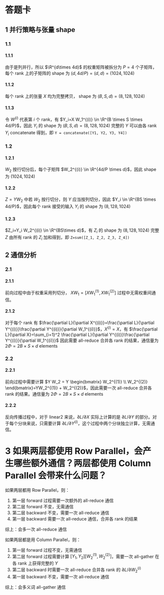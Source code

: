 # 答题卡

## 1 并行策略与张量 shape

### 1.1

#### 1.1.1
由于是列并行，所以 $\R^{d\times 4d}$ 的权重矩阵被拆分为 $P=4$ 个子矩阵，每个 rank 上的子矩阵的 shape 为 $(d, 4d/P)=(d,d)=(1024,1024)$

#### 1.1.2
每个 rank 上的张量 $X$ 均为完整拷贝， shape 为 $(B,S,d)=(8,128,1024)$

#### 1.1.3
令 $W^{(i)}$ 代表第 $i$ 个 rank，有 $Y_i=X W_1^{(i)} \in \R^{B \times S \times 4d/P}$，因此 $Y_i$ 的 shape 为 $(B, S, d)=(8, 128, 1024)$
完整的 $Y$ 可以由各 rank $Y_i$ concatenate 得到，即 `Y = concatenate([Y1, Y2, Y3, Y4])`


### 1.2


#### 1.2.1
$W_2$ 按行切分后，每个子矩阵 $W_2^{(i)} \in \R^{4d/P \times d}$，因此 shape 为 $(1024, 1024)$

#### 1.2.2
$Z=YW_2$ 中若 $W_2$ 按行切分，则 $Y$ 应当按列切分，因此 $Y_i \in \R^{BS \times 4d/P}$，因此每个 rank 接受的输入 $Y_i$ 的 shape 为 $(8, 128, 1024)$

#### 1.2.3
$Z_i=Y_i W_2^{(i)} \in \R^{BS\times d}$，有 $Z_i$ 的 shape 为 $(8, 128, 1024)$
完整 $Z$ 由所有 rank 的 $Z_i$ 加和得到，即 `Z=sum([Z_1, Z_2, Z_3, Z_4])`

## 2 通信分析

### 2.1

#### 2.1.1
前向过程中由于权重采用列切分， $XW_1 = [X W_1^{(1)}, XW_1^{(2)}]$ 过程中无需权重间通信。

#### 2.1.2
对于每个 rank 有 $\frac{\partial L}{\partial X^{(i)}}=\frac{\partial L}{\partial Y^{(i)}}\frac{\partial Y^{(i)}}{\partial W_1^{(i)}}$，$X^{(i)}=X$，有 $\frac{\partial L}{\partial X}=\sum_{i=1}^2 \frac{\partial L}{\partial Y^{(i)}}\frac{\partial Y^{(i)}}{\partial W_1^{(i)}}$ 因此需要 all-reduce 合并各 rank 的结果，通信量为 $2\Phi=2 B\times S \times d$ elements

### 2.2

#### 2.2.1
前向过程中需要计算 $Y W_2 = Y \begin{bmatrix} W_2^{(1)} \\ W_2^{(2)} \end{bmatrix}=YW_2^{(1)} + W_2^{(2)}$，因此需要一次 all-reduce 合并各 rank 的结果。通信量为 $2\Phi=2 B\times S \times d$ elements

#### 2.2.2
反向传播过程中，对于 linear2 来说，$\partial L / \partial X$ 实际上计算的是 $\partial L / \partial Y$ 的部分。对于每个分块来说，只需要计算 $\partial L / \partial Y^{(i)}$，这个过程中两个分块独立计算，无需通信。

# 3 如果两层都使用 Row Parallel，会产生哪些额外通信？两层都使用 Column Parallel 会带来什么问题？
如果两层都用 Row Parallel，则：
1. 第一层 forward 过程需要一次额外的 all-reduce 通信
2. 第二层 forward 不变，无需通信
3. 第二层 backward 不变，需要一次 all-reduce 通信
4. 第一层 backward 需要一次 all-reduce 通信，合并各 rank 的结果

综上：会多一次 all-reduce 通信


如果两层都是用 Column Parallel，则：
1. 第一层 forward 过程不变，无需通信
2. 第二层 forward 过程需要计算 $[Y_1,Y_2][W_2^{(1)}, W_2^{(2)}]$，需要一次 all-gather 在各 rank 上获得完整的 $Y$
3. 第二层 backward 时需要一次 all-reduce 合并各 rank 的 $\partial L / \partial W_2^{(i)}$
4. 第一层 backward 不变，需要一次 all-reduce 通信

综上：会多义词 all-gather 通信